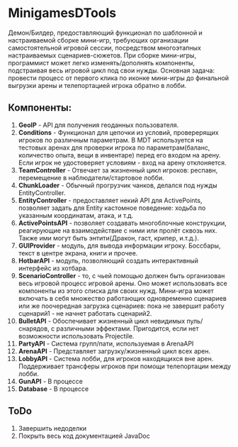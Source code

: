 # MinigamesDTools
Демон/Билдер, предоставляющий функционал по шаблонной и настраиваемой сборке мини-игр, требующих организации самостоятельной игровой сессии, посредством многоэтапных настраиваемых сценариев-сюжетов. 
При сборке мини-игры, программист может легко изменять/дополнять компоненты, подстраивая весь игровой цикл под свои нужды. 
Основная задача: провести процесс от первого клика по иконке мини-игры до финальной выгрузки арены и телепортацией игрока обратно в лобби. 

## Компоненты:
 
1) **GeoIP** - API для получения геоданных пользователя.
2) **Conditions** - Функционал для цепочки из условий, проверерящих игроков по различным параметрам. В MDT используется на тестовых аренах для проверки игрока по параметрам(баланс, количество опыта, вещи в инвентаре) перед его входом на арену. Если игрок не удостоверяет условиям - вход на арену отклоняется. 
3) **TeamController** - Отвечает за жизненный цикл игроков: респавн, перемещение в наблюдатели/стартовое лобби.
4) **ChunkLoader** - Обычный прогрузчик чанков, делался под нужды EntityController. 
5) **EntityController** - предоставляет некий API для ActivePoints, позволяет задать для Entity кастомное поведение: ходьба по указанным координатам, атака, и т.д.
6) **ActivePointsAPI** - позволяет создавать многоблочные конструкции, реагирующие на взаимодействие с ними или пролёт сквозь них. Также ими могут быть энтити(Дракон, гаст, крипер, и.т.д.).
7) **GUIProvider** - модуль, для вывода информации игроку. Боссбары, текст в центре экрана, книги и прочее.
8) **HotbarAPI** - модуль, позволяющий создать интерактивный интерфейс из хотбара.
9) **ScenarioController** - то, с чьей помощью должен быть организован весь игровой процесс игровой арены. Оно может использовать все компоненты из этого списка для своих нужд. Мини-игра может включать в себя множество работающих одновременно сценариев или же поочередная загрузка сценариев: пока не завершит работу сценарий1 - не начнет работать сценарий2. 
10) **BulletAPI** - Обоспечивает жизненный цикл невидимых пуль/снарядов, с различными эффектами. Пригодится, если нет возможности использовать Projectile.
11) **PartyAPI** - Система групп/пати, используемая в ArenaAPI
12) **ArenaAPI** - Представляет загрузку/жизненный цикл всех арен.
13) **LobbyAPI** - Система лобби, для игроков находящихся вне арен. Поддерживает трансферы игроков при помощи телепортации между лобби. 
14) **GunAPI** - В процессе
15) **Database** - В процессе

## ToDo
1) Завершить недоделки
2) Покрыть весь код документацией JavaDoc
